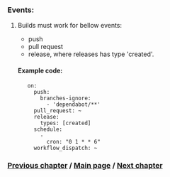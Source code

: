 ### Events:
1. Builds must work for bellow events:
    - push
    - pull request
    - release, where releases has type 'created'.

   #### Example code:
   ```YML
      on:
        push:
          branches-ignore:
            - 'dependabot/**'
        pull_request: ~
        release:
          types: [created]
        schedule:
          -
            cron: "0 1 * * 6"
        workflow_dispatch: ~
   ```
### [Previous chapter]("/GithubBuilds/2_EventsSubchapter.md") / [Main page]("/GithubBuilds/GithubBuilds.md") / [Next chapter]("/GithubBuilds/3_JobsAndStrategySubchapter.md")